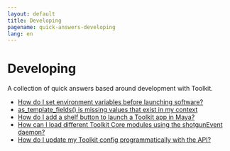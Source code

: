 ```yaml
---
layout: default
title: Developing
pagename: quick-answers-developing
lang: en
---
```


Developing
===

A collection of quick answers based around development with Toolkit.

- [How do I set environment variables before launching software?](./developing/setting_software_environment_variables.md)
- [as_template_fields() is missing values that exist in my context](./developing/as-template-fields-missing-values.md)
- [How do I add a shelf button to launch a Toolkit app in Maya?](./developing/maya-shelf-app-launcher.md)
- [How can I load different Toolkit Core modules using the shotgunEvent daemon?](./developing/toolkit-core-event-daemon.md)
- [How do I update my Toolkit config programmatically with the API?](./developing/update-config-with-api.md)
